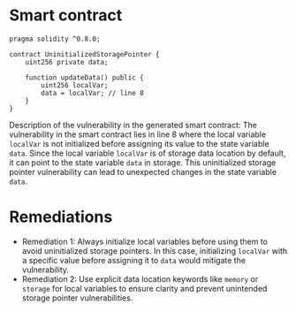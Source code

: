 # Smart contract

```solidity
pragma solidity ^0.8.0;

contract UninitializedStoragePointer {
    uint256 private data;

    function updateData() public {
        uint256 localVar;
        data = localVar; // line 8
    }
}
```

Description of the vulnerability in the generated smart contract:
The vulnerability in the smart contract lies in line 8 where the local variable `localVar` is not initialized before assigning its value to the state variable `data`. Since the local variable `localVar` is of storage data location by default, it can point to the state variable `data` in storage. This uninitialized storage pointer vulnerability can lead to unexpected changes in the state variable `data`.

# Remediations

- Remediation 1: Always initialize local variables before using them to avoid uninitialized storage pointers. In this case, initializing `localVar` with a specific value before assigning it to `data` would mitigate the vulnerability.
- Remediation 2: Use explicit data location keywords like `memory` or `storage` for local variables to ensure clarity and prevent unintended storage pointer vulnerabilities.